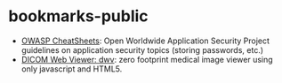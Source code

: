 # bookmarks-public

- [OWASP CheatSheets](https://cheatsheetseries.owasp.org/index.html): Open Worldwide Application Security Project guidelines on application security topics (storing passwords, etc.)
- [DICOM Web Viewer: dwv](https://github.com/ivmartel/dwv): zero footprint medical image viewer using only javascript and HTML5.
